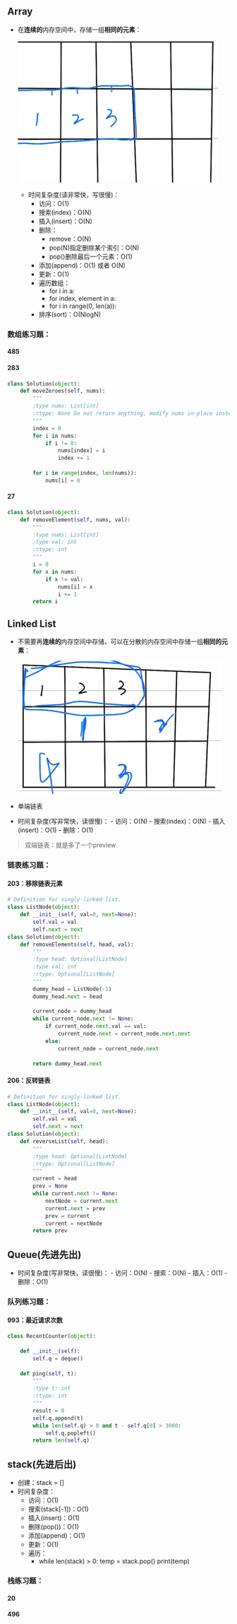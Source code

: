 ## Array
- 在**连续的**内存空间中，存储一组**相同的元素**：

    ![alt text](image.png)

    - 时间复杂度(读非常快，写很慢)：
        - 访问：O(1)
        - 搜索(index)：O(N)
        - 插入(insert)：O(N)
        - 删除：
            - remove：O(N)
            - pop(N)指定删除某个索引：O(N)
            - pop()删除最后一个元素：O(1)
        - 添加(append)：O(1) 或者 O(N)
        - 更新：O(1)
        - 遍历数组：
            - for i in a:
            - for index, element in a:
            - for i in range(0, len(a)):
        - 排序(sort)：O(NlogN)
### 数组练习题：
#### 485
#### 283
```py
class Solution(object):
    def moveZeroes(self, nums):
        """
        :type nums: List[int]
        :rtype: None Do not return anything, modify nums in-place instead.
        """
        index = 0
        for i in nums:
            if i != 0:
                nums[index] = i
                index += 1
        
        for i in range(index, len(nums)):
            nums[i] = 0
```
#### 27
```py
class Solution(object):
    def removeElement(self, nums, val):
        """
        :type nums: List[int]
        :type val: int
        :rtype: int
        """
        i = 0
        for x in nums:
            if x != val:
                nums[i] = x
                i += 1
        return i
```


## Linked List
- 不需要再**连续的**内存空间中存储，可以在分散的内存空间中存储一组**相同的元素**：

    ![alt text](image-1.png)

- 单端链表
- 时间复杂度(写非常快，读很慢)：
        - 访问：O(N)
        - 搜索(index)：O(N)
        - 插入(insert)：O(1)
        - 删除：O(1)

> 双端链表：就是多了一个preview

### 链表练习题：
#### 203：移除链表元素
```py
# Definition for singly-linked list.
class ListNode(object):
    def __init__(self, val=0, next=None):
        self.val = val
        self.next = next
class Solution(object):
    def removeElements(self, head, val):
        """
        :type head: Optional[ListNode]
        :type val: int
        :rtype: Optional[ListNode]
        """
        dummy_head = ListNode(-1)
        dummy_head.next = head
        
        current_node = dummy_head
        while current_node.next != None:
            if current_node.next.val == val:
                current_node.next = current_node.next.next
            else:
                current_node = current_node.next
                
        return dummy_head.next
```
#### 206：反转链表
```py
# Definition for singly-linked list.
class ListNode(object):
    def __init__(self, val=0, next=None):
        self.val = val
        self.next = next
class Solution(object):
    def reverseList(self, head):
        """
        :type head: Optional[ListNode]
        :rtype: Optional[ListNode]
        """
        current = head
        prev = None
        while current.next != None:
            nextNode = current.next
            current.next = prev
            prev = current
            current = nextNode
        return prev
```

## Queue(先进先出)
- 时间复杂度(写非常快，读很慢)：
        - 访问：O(N)
        - 搜索：O(N)
        - 插入：O(1)
        - 删除：O(1)

### 队列练习题：
#### 993：最近请求次数
```py
class RecentCounter(object):

    def __init__(self):
        self.q = deque()

    def ping(self, t):
        """
        :type t: int
        :rtype: int
        """
        result = 0
        self.q.append(t)
        while len(self.q) > 0 and t - self.q[0] > 3000:
            self.q.popleft()
        return len(self.q)
```


## stack(先进后出)
- 创建：stack = []
- 时间复杂度：
    - 访问：O(1)
    - 搜索(stack[-1])：O(1)
    - 插入(insert)：O(1)
    - 删除(pop())：O(1)
    - 添加(append)：O(1)
    - 更新：O(1)
    - 遍历：
        - while len(stack) > 0:
            temp = stack.pop()
            print(temp)
### 栈练习题：
#### 20
#### 496